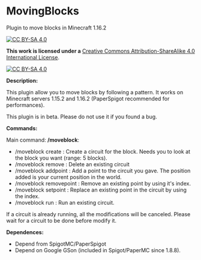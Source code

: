 # MovingBlocks
Plugin to move blocks in Minecraft 1.16.2

[![CC BY-SA 4.0][cc-by-sa-shield]][cc-by-sa]

**This work is licensed under a** [Creative Commons Attribution-ShareAlike 4.0 International License][cc-by-sa].

[![CC BY-SA 4.0][cc-by-sa-image]][cc-by-sa]

[cc-by-sa]: http://creativecommons.org/licenses/by-sa/4.0/
[cc-by-sa-image]: https://licensebuttons.net/l/by-sa/4.0/88x31.png
[cc-by-sa-shield]: https://img.shields.io/badge/License-CC%20BY--SA%204.0-lightgrey.svg

__Description:__

This plugin allow you to move blocks by following a pattern.
It works on Minecraft servers 1.15.2 and 1.16.2 (PaperSpigot recommended for performances).

This plugin is in beta. Please do not use it if you found a bug.

__Commands:__

Main command: **/moveblock**:
- /moveblock create <name>: Create a circuit for the block. Needs you to look at the block you want (range: 5 blocks).
- /moveblock remove <name>: Delete an existing circuit
- /moveblock addpoint <name>: Add a point to the circuit you gave. The position added is your current position in the world.
- /moveblock removepoint <name> <index>: Remove an existing point by using it's index. 
- /moveblock setpoint <name> <index>: Replace an existing point in the circuit by using the index.
- /moveblock run <name>: Run an existing circuit.
  
If a circuit is already running, all the modifications will be canceled. Please wait for a circuit to be done before modify it.

__Dependences:__

- Depend from SpigotMC/PaperSpigot
- Depend on Google GSon (included in Spigot/PaperMC since 1.8.8). 

